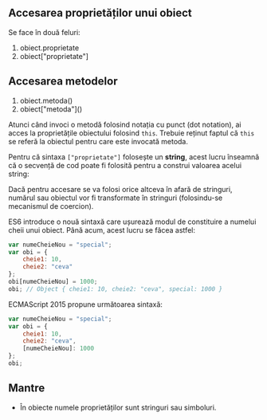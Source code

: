 ## Accesarea proprietăților unui obiect

Se face în două feluri:
1. obiect.proprietate
2. obiect\["proprietate"]

## Accesarea metodelor

1. obiect.metoda()
2. obiect\["metoda"]()

Atunci când invoci o metodă folosind notația cu punct (dot notation), ai acces la proprietățile obiectului folosind `this`. Trebuie reținut faptul că `this` se referă la obiectul pentru care este invocată metoda.

Pentru că sintaxa `["proprietate"]` folosește un **string**, acest lucru înseamnă că o secvență de cod poate fi folosită pentru a construi valoarea acelui string:

Dacă pentru accesare se va folosi orice altceva în afară de stringuri, numărul sau obiectul vor fi transformate în stringuri (folosindu-se mecanismul de coercion).

ES6 introduce o nouă sintaxă care ușurează modul de constituire a numelui cheii unui obiect. Până acum, acest lucru se făcea astfel:

```javascript
var numeCheieNou = "special";
var obi = {
	cheie1: 10,
	cheie2: "ceva"
};
obi[numeCheieNou] = 1000;
obi; // Object { cheie1: 10, cheie2: "ceva", special: 1000 }
```

ECMAScript 2015 propune următoarea sintaxă:

```javascript
var numeCheieNou = "special";
var obi = {
	cheie1: 10,
	cheie2: "ceva",
	[numeCheieNou]: 1000
};
obi;
```

## Mantre

- În obiecte numele proprietăților sunt stringuri sau simboluri.
